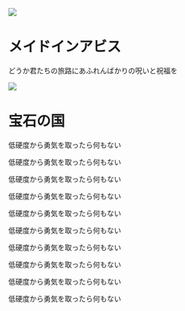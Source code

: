 ![](https://i.loli.net/2018/08/21/5b7bb5dd4f0df.png)

# メイドインアビス

どうか君たちの旅路にあふれんばかりの呪いと祝福を

![](https://s3.bmp.ovh/imgs/2022/03/667fb45e1ad9d8d2.jpg)

# 宝石の国

低硬度から勇気を取ったら何もない

低硬度から勇気を取ったら何もない

低硬度から勇気を取ったら何もない

低硬度から勇気を取ったら何もない

低硬度から勇気を取ったら何もない

低硬度から勇気を取ったら何もない

低硬度から勇気を取ったら何もない

低硬度から勇気を取ったら何もない

低硬度から勇気を取ったら何もない

低硬度から勇気を取ったら何もない